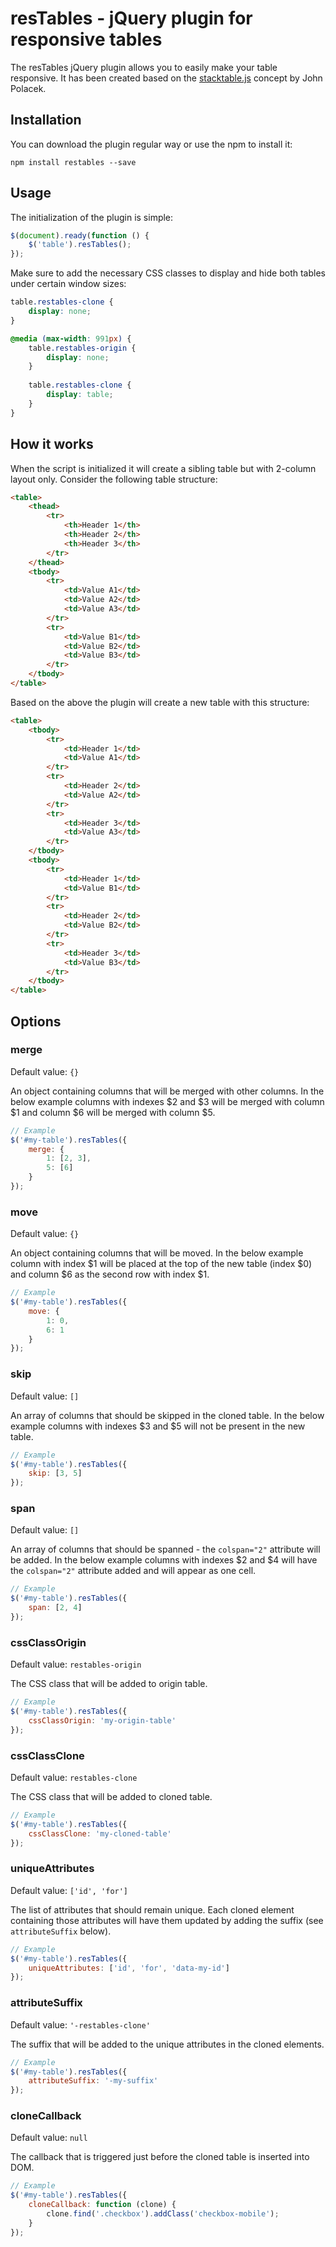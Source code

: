 resTables - jQuery plugin for responsive tables
===============================================

The resTables jQuery plugin allows you to easily make your table responsive. It has been created based on the
[stacktable.js](https://johnpolacek.github.io/stacktable.js/) concept by John Polacek.

Installation
------------

You can download the plugin regular way or use the npm to install it:
 
```
npm install restables --save 
```

Usage
-----

The initialization of the plugin is simple:

```js
$(document).ready(function () {
    $('table').resTables();
});
```

Make sure to add the necessary CSS classes to display and hide both tables under certain window sizes:

```css
table.restables-clone {
    display: none;
}

@media (max-width: 991px) {
    table.restables-origin {
        display: none;
    }
    
    table.restables-clone {
        display: table;
    }
}
```

How it works
------------

When the script is initialized it will create a sibling table but with 2-column layout only. Consider the following
table structure:

```html
<table>
    <thead>
        <tr>
            <th>Header 1</th>
            <th>Header 2</th>
            <th>Header 3</th>
        </tr>
    </thead>
    <tbody>
        <tr>
            <td>Value A1</td>
            <td>Value A2</td>
            <td>Value A3</td>
        </tr>
        <tr>
            <td>Value B1</td>
            <td>Value B2</td>
            <td>Value B3</td>
        </tr>
    </tbody>
</table>
```

Based on the above the plugin will create a new table with this structure: 
 
```html
<table>
    <tbody>
        <tr>
            <td>Header 1</td>
            <td>Value A1</td>
        </tr>
        <tr>
            <td>Header 2</td>
            <td>Value A2</td>
        </tr>
        <tr>
            <td>Header 3</td>
            <td>Value A3</td>
        </tr>
    </tbody>
    <tbody>
        <tr>
            <td>Header 1</td>
            <td>Value B1</td>
        </tr>
        <tr>
            <td>Header 2</td>
            <td>Value B2</td>
        </tr>
        <tr>
            <td>Header 3</td>
            <td>Value B3</td>
        </tr>
    </tbody>
</table>
```

Options
-------

### merge

Default value: ```{}```

An object containing columns that will be merged with other columns. In the below example columns with indexes
$2 and $3 will be merged with column $1 and column $6 will be merged with column $5.

```js
// Example
$('#my-table').resTables({
    merge: {
        1: [2, 3], 
        5: [6]
    }
});
```

### move

Default value: ```{}```

An object containing columns that will be moved. In the below example column with index $1 will be placed at the top
of the new table (index $0) and column $6 as the second row with index $1.

```js
// Example
$('#my-table').resTables({
    move: {
        1: 0,
        6: 1
    }
});
```

### skip

Default value: ```[]```

An array of columns that should be skipped in the cloned table. In the below example columns with indexes $3 and $5
will not be present in the new table. 

```js
// Example
$('#my-table').resTables({
    skip: [3, 5]
});
```

### span

Default value: ```[]```

An array of columns that should be spanned - the ```colspan="2"``` attribute will be added. In the below example
columns with indexes $2 and $4 will have the ```colspan="2"``` attribute added and will appear as one cell.

```js
// Example
$('#my-table').resTables({
    span: [2, 4]
});
```

### cssClassOrigin

Default value: ```restables-origin```
 
The CSS class that will be added to origin table.

```js
// Example
$('#my-table').resTables({
    cssClassOrigin: 'my-origin-table'
});
```

### cssClassClone

Default value: ```restables-clone```

The CSS class that will be added to cloned table. 

```js
// Example
$('#my-table').resTables({
    cssClassClone: 'my-cloned-table'
});
```

### uniqueAttributes

Default value: ```['id', 'for']```

The list of attributes that should remain unique. Each cloned element containing those attributes will have them
updated by adding the suffix (see ```attributeSuffix``` below).

```js
// Example
$('#my-table').resTables({
    uniqueAttributes: ['id', 'for', 'data-my-id']
});
```

### attributeSuffix

Default value: ```'-restables-clone'```

The suffix that will be added to the unique attributes in the cloned elements.

```js
// Example
$('#my-table').resTables({
    attributeSuffix: '-my-suffix'
});
```

### cloneCallback

Default value: ```null```

The callback that is triggered just before the cloned table is inserted into DOM.

```js
// Example
$('#my-table').resTables({
    cloneCallback: function (clone) {
        clone.find('.checkbox').addClass('checkbox-mobile');
    }
});
```
